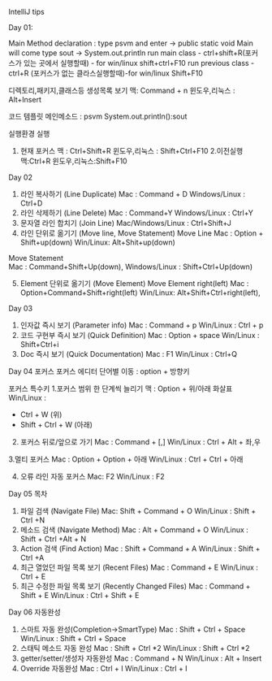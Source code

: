 IntelliJ tips 

Day 01:

Main Method declaration : type psvm and enter -> public static void Main will come
type sout -> System.out.println
run main class - ctrl+shift+R(포커스가 있는 곳에서 실행할때) - for win/linux shift+ctrl+F10
run previous class - ctrl+R  (포커스가 없는 클라스실행할때)-for win/linux Shift+F10

디렉토리,패키지,클래스등 생성목록 보기
맥: Command + n
윈도우,리눅스 : Alt+Insert

코드 템플릿
메인메소드 : psvm
System.out.println():sout


실행환경 실행
1. 현재 포커스
맥 : Ctrl+Shift+R
윈도우,리눅스 : Shift+Ctrl+F10
2.이전실행
맥:Ctrl+R
윈도우,리눅스:Shift+F10

Day 02
1. 라인 복사하기 (Line Duplicate)
Mac : Command + D
Windows/Linux : Ctrl+D
2. 라인 삭제하기 (Line Delete)
Mac : Command+Y
Windows/Linux : Ctrl+Y
3. 문자열 라인 합치기 (Join Line) 
Mac/Windows/Linux : Ctrl+Shift+J
4. 라인 단위로 옮기기 (Move line, Move Statement)
Move Line
Mac : Option + Shift+up(down)
Win/Linux: Alt+Shit+up(down)

Move Statement  
Mac : Command+Shift+Up(down), 
Windows/Linux : Shift+Ctrl+Up(down)

5. Element 단위로 옮기기 (Move Element)
Move Element right(left)
Mac : Option+Command+Shift+right(left)
Win/Linux: Alt+Shift+Ctrl+right(left), 

Day 03
1. 인자값 즉시 보기 (Parameter info)
Mac : Command + p
Win/Linux : Ctrl + p
2. 코드 구현부 즉시 보기 (Quick Definition)
Mac : Option + space 
Win/Linux : Shift+Ctrl+i
3. Doc 즉시 보기 (Quick Documentation)
Mac : F1
Win/Linux : Ctrl+Q

Day 04
포커스
포커스 에디터
단어별 이동 : option + 방향키

포커스 특수키
1.포커스 범위 한 단계씩 늘리기
맥 : Option + 위/아래 화살표
Win/Linux : 
- Ctrl + W (위)
- Shift + Ctrl + W (아래)

2. 포커스 뒤로/앞으로 가기
Mac : Command + [,]
Win/Linux : Ctrl + Alt + 좌,우

3.멀티 포커스
Mac : Option + Option + 아래
Win/Linux : Ctrl + Ctrl + 아래

4. 오류 라인 자동 포커스 
Mac: F2
Win/Linux : F2

Day 05
목차
1. 파일 검색 (Navigate File)
Mac: Shift + Command + O
Win/Linux : Shift + Ctrl +N
2. 메소드 검색 (Navigate Method)
Mac : Alt + Command + O
Win/Linux : Shift + Ctrl +Alt + N
3. Action 검색 (Find Action)
Mac : Shift + Command + A
Win/Linux : Shift + Ctrl +A
4. 최근 열었던 파일 목록 보기 (Recent Files)
Mac : Command + E
Win/Linux : Ctrl + E
5. 최근 수정한 파일 목록 보기 (Recently Changed Files)
Mac : Command + Shift + E
Win/Linux : Ctrl + Shift + E

Day 06
자동완성
1. 스마트 자동 완성(Completion->SmartType)
Mac : Shift + Ctrl + Space
Win/Linux : Shift + Ctrl + Space
2. 스태틱 메소드 자동 완성
Mac : Shift + Ctrl *2
Win/Linux : Shift + Ctrl *2
3. getter/setter/생성자 자동완성
Mac : Command + N
Win/Linux : Alt + Insert
4. Override 자동완성
Mac : Ctrl + I
Win/Linux : Ctrl + I

